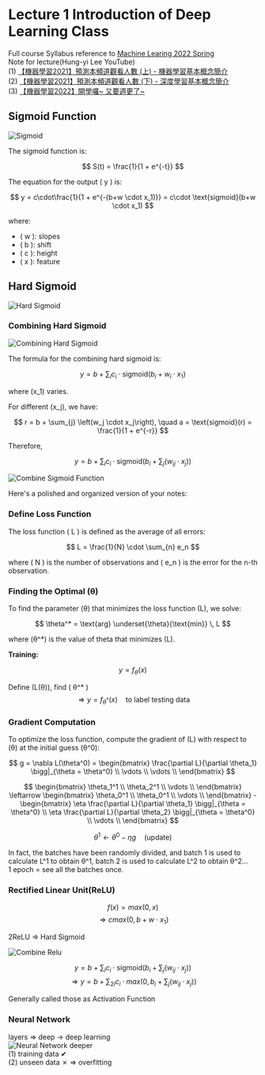 # Lecture 1 Introduction of Deep Learning Class

Full course Syllabus reference to [Machine Learing 2022 Spring](https://speech.ee.ntu.edu.tw/~hylee/ml/2022-spring.php?fbclid=IwAR2rE3UFymIOeTEoEzyZBhO-5vbpYpyw1Ho_KHO8cmwVd0_f7nI3iYunW4A)  
Note for lecture(Hung-yi Lee YouTube)  
(1) [【機器學習2021】預測本頻道觀看人數 (上) - 機器學習基本概念簡介](https://www.youtube.com/watch?v=Ye018rCVvOo)  
(2) [【機器學習2021】預測本頻道觀看人數 (下) - 深度學習基本概念簡介](https://www.youtube.com/watch?v=bHcJCp2Fyxs)  
(3) [【機器學習2022】開學囉~ 又要週更了~](https://www.youtube.com/watch?v=7XZR0-4uS5s)  

## Sigmoid Function

![Sigmoid](./images/0218/01_sigmoid.png)  

The sigmoid function is:  

$$
S(t) = \frac{1}{1 + e^{-t}}
$$


The equation for the output \( y \) is:

$$
y = c\cdot\frac{1}{1 + e^{-(b+w \cdot x_1)}}
= c\cdot \text{sigmoid}(b+w \cdot x_1)
$$

where:
- \( w \): slopes
- \( b \): shift
- \( c \): height
- \( x \): feature

## Hard Sigmoid

![Hard Sigmoid](./images/0218/02_hard_sigmoid.png)

### Combining Hard Sigmoid

![Combining Hard Sigmoid](./images/0218/03_combine_hard_sigmoid.png)

The formula for the combining hard sigmoid is:

$$
y = b + \sum_{i} c_i \cdot \text{sigmoid}\left(b_i + w_i \cdot x_1\right)
$$

where \(x_1\) varies.

For different \(x_j\), we have:

$$
r = b + \sum_{j} \left(w_j \cdot x_j\right), \quad a = \text{sigmoid}(r) = \frac{1}{1 + e^{-r}}
$$

Therefore,

$$
y = b + \sum_{i} c_i \cdot \text{sigmoid}\left(b_i + \sum_{j} \left(w_{ij} \cdot x_j\right)\right)
$$

![Combine Sigmoid Function](./images/0218/04_combine_sigmoid_function.png)  


Here's a polished and organized version of your notes:


### Define Loss Function

The loss function \( L \) is defined as the average of all errors:

$$
L = \frac{1}{N} \cdot \sum_{n} e_n
$$

where \( N \) is the number of observations and \( e_n \) is the error for the n-th observation.


### Finding the Optimal \(θ\)

To find the parameter \(θ\) that minimizes the loss function \(L\), we solve:

$$
\theta^* = \text{arg} \underset{\theta}{\text{min}} \, L
$$

where \(θ^*\) is the value of theta that minimizes \(L\).


**Training:**

$$
y = f_{\theta}(x)
$$

Define \(L(θ)\), find \( θ^* \)
$$
\Rightarrow y = f_{\theta^*}(x) \quad \text{to label testing data}
$$

### Gradient Computation

To optimize the loss function, compute the gradient of \(L\) with respect to \(θ\) at the initial guess \(θ^0\):

$$
g = \nabla L(\theta^0) = \begin{bmatrix}
\frac{\partial L}{\partial \theta_1} \bigg|_{\theta = \theta^0} \\
\vdots \\
\vdots \\
\end{bmatrix}
$$

$$
\begin{bmatrix}
\theta_1^1 \\
\theta_2^1 \\
\vdots \\
\end{bmatrix}
\leftarrow
\begin{bmatrix}
\theta_0^1 \\
\theta_0^1 \\
\vdots \\
\end{bmatrix} - 
\begin{bmatrix}
\eta \frac{\partial L}{\partial \theta_1} \bigg|_{\theta = \theta^0} \\
\eta \frac{\partial L}{\partial \theta_2} \bigg|_{\theta = \theta^0} \\
\vdots \\
\end{bmatrix}
$$

$$
\theta^1 \leftarrow \theta^0 - \eta g \quad \text{(update)}
$$

In fact, the batches have been randomly divided, and batch 1 is used to calculate L^1 to obtain θ^1, batch 2 is used to calculate L^2 to obtain θ^2...  
1 epoch = see all the batches once.  

### Rectified Linear Unit(ReLU)
$$
f(x) = max(0, x)
$$
$$
\Rightarrow cmax(0, b + w \cdot x_1)
$$

2ReLU ⇒ Hard Sigmoid

![Combine Relu](./images/0218/05_combine_relu.png)  

$$
y = b + \sum_{i} c_i \cdot \text{sigmoid}\left(b_i + \sum_{j} \left(w_{ij} \cdot x_j\right)\right)
$$
$$
\Rightarrow 
y = b + \sum_{2i} c_i \cdot max\left(0, b_i + \sum_{j} \left(w_{ij} \cdot x_j\right)\right)
$$

Generally called those as Activation Function  

### Neural Network
layers ⇒ deep → deep learning    
![Neural Network](./images/0218/06_neural_network.png)
deeper  
(1) training data ✔  
(2) unseen data ✗ ⇒ overfitting  